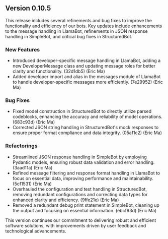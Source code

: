 ## Version 0.10.5

This release includes several refinements and bug fixes to improve the functionality and efficiency of our bots. Key updates include enhancements to the message handling in LlamaBot, refinements in JSON response handling in SimpleBot, and critical bug fixes in StructuredBot.

### New Features

- Introduced developer-specific message handling in LlamaBot, adding a new DeveloperMessage class and updating message roles for better clarity and functionality. (32d1db5) (Eric Ma)
- Added developer import and alias in the messages module of LlamaBot to handle developer-specific messages more efficiently. (7e29952) (Eric Ma)

### Bug Fixes

- Fixed model construction in StructuredBot to directly utilize parsed codeblocks, enhancing the accuracy and reliability of model operations. (683c93d) (Eric Ma)
- Corrected JSON string handling in StructuredBot's mock responses to ensure proper format compliance and data integrity. (05af1c2) (Eric Ma)

### Refactorings

- Streamlined JSON response handling in SimpleBot by employing Pydantic models, ensuring robust data validation and error handling. (3aad11a) (Eric Ma)
- Refined message filtering and response format handling in LlamaBot to focus on essential data, improving performance and maintainability. (5cf1531) (Eric Ma)
- Overhauled the configuration and test handling in StructuredBot, removing redundant configurations and correcting data types for enhanced clarity and efficiency. (9ffe21e) (Eric Ma)
- Removed a redundant debug print statement in SimpleBot, cleaning up the output and focusing on essential information. (ebcf93d) (Eric Ma)

This version continues our commitment to delivering robust and efficient software solutions, with improvements driven by user feedback and technological advancements.

